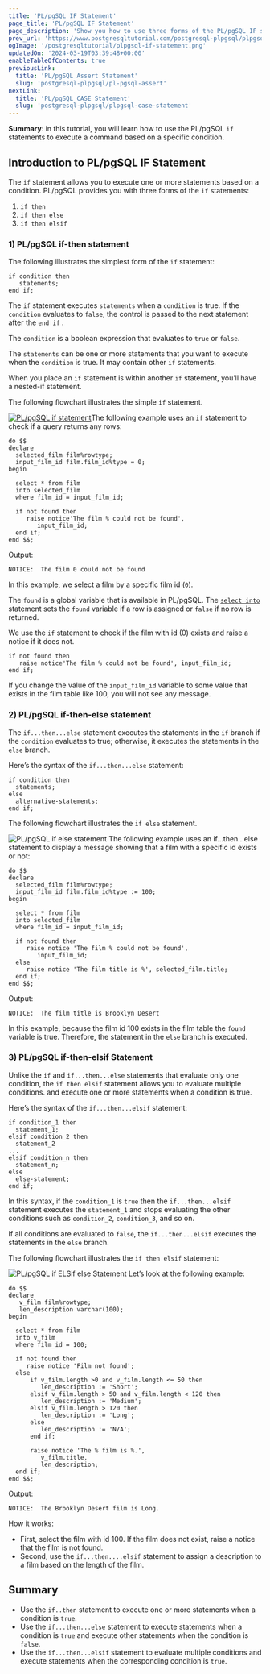 ```yaml
---
title: 'PL/pgSQL IF Statement'
page_title: 'PL/pgSQL IF Statement'
page_description: 'Show you how to use three forms of the PL/pgSQL IF statement that executes a command based on a certain condition.'
prev_url: 'https://www.postgresqltutorial.com/postgresql-plpgsql/plpgsql-if-else-statements/'
ogImage: '/postgresqltutorial/plpgsql-if-statement.png'
updatedOn: '2024-03-19T03:39:48+00:00'
enableTableOfContents: true
previousLink:
  title: 'PL/pgSQL Assert Statement'
  slug: 'postgresql-plpgsql/pl-pgsql-assert'
nextLink:
  title: 'PL/pgSQL CASE Statement'
  slug: 'postgresql-plpgsql/plpgsql-case-statement'
---
```


**Summary**: in this tutorial, you will learn how to use the PL/pgSQL `if` statements to execute a command based on a specific condition.

## Introduction to PL/pgSQL IF Statement

The `if` statement allows you to execute one or more statements based on a condition. PL/pgSQL provides you with three forms of the `if` statements:

1. `if then`
2. `if then else`
3. `if then elsif`

### 1\) PL/pgSQL if\-then statement

The following illustrates the simplest form of the `if` statement:

```pgsql
if condition then
   statements;
end if;
```

The `if` statement executes `statements` when a `condition` is true. If the `condition` evaluates to `false`, the control is passed to the next statement after the `end if` .

The `condition` is a boolean expression that evaluates to `true` or `false`.

The `statements` can be one or more statements that you want to execute when the `condition` is true. It may contain other `if` statements.

When you place an `if` statement is within another `if` statement, you’ll have a nested\-if statement.

The following flowchart illustrates the simple `if` statement.

[![PL/pgSQL if statement](/postgresqltutorial/plpgsql-if-statement.png)](/postgresqltutorial/plpgsql-if-statement.png)The following example uses an `if` statement to check if a query returns any rows:

```pgsql
do $$
declare
  selected_film film%rowtype;
  input_film_id film.film_id%type = 0;
begin

  select * from film
  into selected_film
  where film_id = input_film_id;

  if not found then
     raise notice'The film % could not be found',
	    input_film_id;
  end if;
end $$;
```

Output:

```http
NOTICE:  The film 0 could not be found

```

In this example, we select a film by a specific film id (`0`).

The `found` is a global variable that is available in PL/pgSQL. The [`select into`](https://neon.tech/postgresql/plpgsql-select-into/) statement sets the `found` variable if a row is assigned or `false` if no row is returned.

We use the `if` statement to check if the film with id (0\) exists and raise a notice if it does not.

```shell
if not found then
   raise notice'The film % could not be found', input_film_id;
end if;
```

If you change the value of the `input_film_id` variable to some value that exists in the film table like 100, you will not see any message.

### 2\) PL/pgSQL if\-then\-else statement

The `if...then...else` statement executes the statements in the `if` branch if the `condition` evaluates to true; otherwise, it executes the statements in the `else` branch.

Here’s the syntax of the `if...then...else` statement:

```pgsql
if condition then
  statements;
else
  alternative-statements;
end if;
```

The following flowchart illustrates the `if else` statement.

![PL/pgSQL if else statement](/postgresqltutorial/plpgsql-if-else-statement.png)
The following example uses an if…then…else statement to display a message showing that a film with a specific id exists or not:

```pgsql
do $$
declare
  selected_film film%rowtype;
  input_film_id film.film_id%type := 100;
begin

  select * from film
  into selected_film
  where film_id = input_film_id;

  if not found then
     raise notice 'The film % could not be found',
	    input_film_id;
  else
     raise notice 'The film title is %', selected_film.title;
  end if;
end $$;
```

Output:

```shell
NOTICE:  The film title is Brooklyn Desert
```

In this example, because the film id 100 exists in the film table the `found` variable is true. Therefore, the statement in the `else` branch is executed.

### 3\) PL/pgSQL if\-then\-elsif Statement

Unlike the `if` and `if...then...else` statements that evaluate only one condition, the `if then elsif` statement allows you to evaluate multiple conditions. and execute one or more statements when a condition is true.

Here’s the syntax of the `if...then...elsif` statement:

```pgsql
if condition_1 then
  statement_1;
elsif condition_2 then
  statement_2
...
elsif condition_n then
  statement_n;
else
  else-statement;
end if;
```

In this syntax, if the `condition_1` is `true` then the `if...then...elsif` statement executes the `statement_1` and stops evaluating the other conditions such as `condition_2`, `condition_3`, and so on.

If all conditions are evaluated to `false`, the `if...then...elsif` executes the statements in the `else` branch.

The following flowchart illustrates the `if then elsif` statement:

![PL/pgSQL if ELSif else Statement](/postgresqltutorial/if-elsif-else-statement.png)
Let’s look at the following example:

```pgsql
do $$
declare
   v_film film%rowtype;
   len_description varchar(100);
begin

  select * from film
  into v_film
  where film_id = 100;

  if not found then
     raise notice 'Film not found';
  else
      if v_film.length >0 and v_film.length <= 50 then
		 len_description := 'Short';
	  elsif v_film.length > 50 and v_film.length < 120 then
		 len_description := 'Medium';
	  elsif v_film.length > 120 then
		 len_description := 'Long';
	  else
		 len_description := 'N/A';
	  end if;

	  raise notice 'The % film is %.',
	     v_film.title,
	     len_description;
  end if;
end $$;
```

Output:

```http
NOTICE:  The Brooklyn Desert film is Long.
```

How it works:

- First, select the film with id 100\. If the film does not exist, raise a notice that the film is not found.
- Second, use the `if...then....elsif` statement to assign a description to a film based on the length of the film.

## Summary

- Use the `if..then` statement to execute one or more statements when a condition is `true`.
- Use the `if...then...else` statement to execute statements when a condition is `true` and execute other statements when the condition is `false`.
- Use the `if...then...elsif` statement to evaluate multiple conditions and execute statements when the corresponding condition is `true`.
